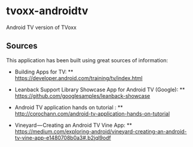 # tvoxx-androidtv
Android TV version of TVoxx

## Sources
This application has been built using great sources of information:
* Building Apps for TV:
** https://developer.android.com/training/tv/index.html

* Leanback Support Library Showcase App for Android TV (Google):
** https://github.com/googlesamples/leanback-showcase

* Android TV application hands on tutorial :
** http://corochann.com/android-tv-application-hands-on-tutorial

* Vineyard — Creating an Android TV Vine App:
** https://medium.com/exploring-android/vineyard-creating-an-android-tv-vine-app-e1480708b0a3#.b2jql9odf